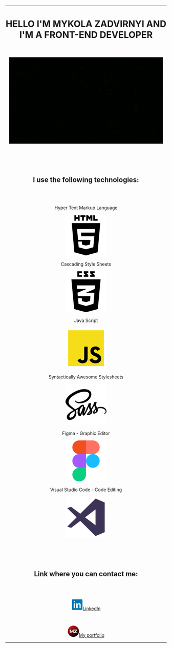 <div id="header" align="center">
  <hr />
  <h1>HELLO I'M MYKOLA ZADVIRNYI AND I'M A FRONT-END DEVELOPER</h1>
  <br /><br />
  <img src="./giphy.gif" />
</div>
<br /><br /><br /><br />
<div id="main" align="center">
  <h2>I use the following technologies:</h2>
  <br /><br />
  <p>Hyper Text Markup Language</p>
  <img src="./html.png" />
  <br />
  <p>Cascading Style Sheets</p>
  <img src="./css.png" />
  <br />
  <p>Java Script</p>
  <img src="./js.png" />
  <br />
  <p>Syntactically Awesome Stylesheets</p>
  <img src="./sass.png" />
  <br />
  <p>Figma - Graphic Editor</p>
  <img src="./figma.png" />
  <br />
  <p>Visual Studio Code - Code Editing</p>
  <img src="./vs.png" />
</div>
<br /><br /><br /><br />
<div id="footer" align="center">
  <h2>Link where you can contact me:</h2>
  <br /><br />
  <p><a vertical-align="center" href="https://www.linkedin.com/in/mykola-zadvirnyi/" target:"_blank"><img src="./in.png" width="35px" />LinkedIn</a></p>
  <br />
  <p><a vertical-align="center" href="#!" target:"_blank"><img src="./mz.png" width="35px" />My portfolio</a></p>
  <hr />
</div>
